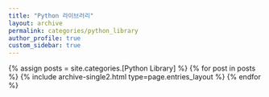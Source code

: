 ```yaml
---
title: "Python 라이브러리"
layout: archive
permalink: categories/python_library
author_profile: true
custom_sidebar: true
---
```


{% assign posts = site.categories.[Python Library] %}
{% for post in posts %} {% include archive-single2.html type=page.entries_layout %} {% endfor %}